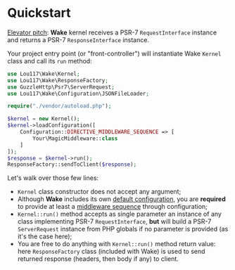 # Quickstart
[Elevator pitch](https://en.wikipedia.org/wiki/Elevator_pitch): **Wake** kernel receives a PSR-7 `RequestInterface` 
instance and returns a PSR-7 `ResponseInterface` instance.

Your project entry point (or "front-controller") will instantiate Wake `Kernel` class and call its `run` method:
```php
use Lou117\Wake\Kernel;
use Lou117\Wake\ResponseFactory;
use GuzzleHttp\Psr7\ServerRequest;
use Lou117\Wake\Configuration\JSONFileLoader;

require("./vendor/autoload.php");

$kernel = new Kernel();
$kernel->loadConfiguration([
    Configuration::DIRECTIVE_MIDDLEWARE_SEQUENCE => [
        Your\MagicMiddleware::class
    ]
]);
$response = $kernel->run();
ResponseFactory::sendToClient($response);
```

Let's walk over those few lines:
- `Kernel` class constructor does not accept any argument;
- Although **Wake** includes its own [default configuration](./configuration.md), you are **required** to provide at 
least a [middleware sequence](./middlewares.md) through configuration;
- `Kernel::run()` method accepts as single parameter an instance of any class implementing PSR-7 `RequestInterface`, 
**but** will build a PSR-7 `ServerRequest` instance from PHP globals if no parameter is provided (as it's the case 
here);
- You are free to do anything with `Kernel::run()` method return value: here `ResponseFactory` class (included with 
Wake) is used to send returned response (headers, then body if any) to client.
